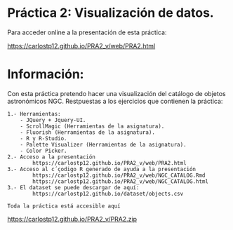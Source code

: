 # Práctica 2: Visualización de datos.

Para acceder online a la presentación de esta práctica:

https://carlostp12.github.io/PRA2_v/web/PRA2.html

# Información:

Con esta práctica pretendo hacer una visualización del catálogo de objetos astronómicos NGC.
Restpuestas a los ejercicios que contienen la práctica:
	
	1.- Herramientas: 
		- JQuery + Jquery-UI.
		- ScrollMagic (Herramientas de la asignatura).
		- Fluorish (Herramientas de la asignatura).
		- R y R-Studio.
		- Palette Visualizer (Herramientas de la asignatura).
		- Color Picker.
	2.- Acceso a la presentación
			https://carlostp12.github.io/PRA2_v/web/PRA2.html
	3.- Acceso al c´çodigo R generado de ayuda a la presentación
			https://carlostp12.github.io/PRA2_v/web/NGC_CATALOG.Rmd
   			https://carlostp12.github.io/PRA2_v/web/NGC_CATALOG.html
	3.- El dataset se puede descargar de aquí:
			https://carlostp12.github.io/dataset/objects.csv
	
	Toda la práctica está accesible aquí
https://carlostp12.github.io/PRA2_v/PRA2.zip

